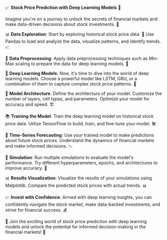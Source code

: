 📈 **Stock Price Prediction with Deep Learning Models** 🤖

Imagine you're on a journey to unlock the secrets of financial markets and make data-driven decisions about stock investments. 🚀

📊 **Data Exploration**: Start by exploring historical stock price data. 📅 Use Pandas to load and analyze the data, visualize patterns, and identify trends. 📈

🧮 **Data Preprocessing**: Apply data preprocessing techniques such as Min-Max scaling to prepare the data for deep learning models. 🧹

🔬 **Deep Learning Models**: Now, it's time to dive into the world of deep learning models. Choose a powerful model like LSTM, GRU, or a combination of them to capture complex stock price patterns. 🤯

🧠 **Model Architecture**: Define the architecture of your model. Customize the number of layers, cell types, and parameters. Optimize your model for accuracy and speed. 🏗️

📚 **Training the Model**: Train the deep learning model on historical stock price data. Utilize TensorFlow to build, train, and fine-tune your model. 🛠️

📆 **Time-Series Forecasting**: Use your trained model to make predictions about future stock prices. Understand the dynamics of financial markets and make informed decisions. 📉

🔄 **Simulation**: Run multiple simulations to evaluate the model's performance. Try different hyperparameters, epochs, and architectures to improve accuracy. 🔄

📊 **Results Visualization**: Visualize the results of your simulations using Matplotlib. Compare the predicted stock prices with actual trends. 📊

📈 **Invest with Confidence**: Armed with deep learning insights, you can confidently navigate the stock market, make data-backed investments, and strive for financial success. 💰

🤝 Join the exciting world of stock price prediction with deep learning models and unlock the potential for informed decision-making in the financial markets! 🌟
